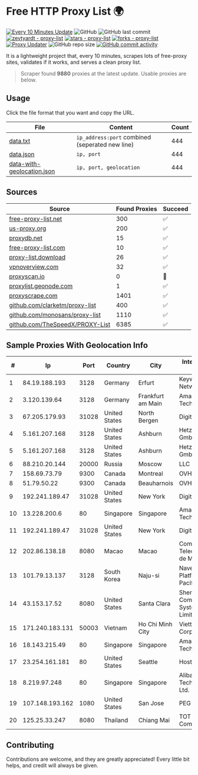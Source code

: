 
# Free HTTP Proxy List 🌍

[![Every 10 Minutes Update](https://github.com/mertguvencli/http-proxy-list/actions/workflows/main.yml/badge.svg?branch=main)](https://github.com/mertguvencli/http-proxy-list/actions/workflows/main.yml)
![GitHub](https://img.shields.io/github/license/mertguvencli/http-proxy-list)
![GitHub last commit](https://img.shields.io/github/last-commit/mertguvencli/http-proxy-list)
[![zevtyardt - proxy-list](https://img.shields.io/static/v1?label=zevtyardt&message=proxy-list&color=blue&logo=github)](https://github.com/zevtyardt/proxy-list "Go to GitHub repo")
[![stars - proxy-list](https://img.shields.io/github/stars/zevtyardt/proxy-list?style=social)](https://github.com/zevtyardt/proxy-list)
[![forks - proxy-list](https://img.shields.io/github/forks/zevtyardt/proxy-list?style=social)](https://github.com/zevtyardt/proxy-list)
[![Proxy Updater](https://github.com/zevtyardt/proxy-list/workflows/Proxy%20Updater/badge.svg)](https://github.com/zevtyardt/proxy-list/actions?query=workflow:"Proxy+Updater")
![GitHub repo size](https://img.shields.io/github/repo-size/zevtyardt/proxy-list)
[![GitHub commit activity](https://img.shields.io/github/commit-activity/m/zevtyardt/proxy-list?logo=commits)](https://github.com/zevtyardt/proxy-list/commits/main)

It is a lightweight project that, every 10 minutes, scrapes lots of free-proxy sites, validates if it works, and serves a clean proxy list.

> Scraper found **9880** proxies at the latest update. Usable proxies are below.

## Usage

Click the file format that you want and copy the URL.

|File|Content|Count|
|----|-------|-----|
|[data.txt](https://raw.githubusercontent.com/mertguvencli/http-proxy-list/main/proxy-list/data.txt)|`ip_address:port` combined (seperated new line)|444|
|[data.json](https://raw.githubusercontent.com/mertguvencli/http-proxy-list/main/proxy-list/data.json)|`ip, port`|444|
|[data-with-geolocation.json](https://raw.githubusercontent.com/mertguvencli/http-proxy-list/main/proxy-list/data-with-geolocation.json)|`ip, port, geolocation`|444|

## Sources

|Source|Found Proxies|Succeed|
|------|-------------|-------|
|[free-proxy-list.net](https://free-proxy-list.net)|300|✅|
|[us-proxy.org](https://www.us-proxy.org)|200|✅|
|[proxydb.net](http://proxydb.net)|15|✅|
|[free-proxy-list.com](https://free-proxy-list.com/?page=&port=&type%5B%5D=http&type%5B%5D=https&up_time=0&search=Search)|10|✅|
|[proxy-list.download](https://www.proxy-list.download/HTTP)|26|✅|
|[vpnoverview.com](https://vpnoverview.com/privacy/anonymous-browsing/free-proxy-servers)|32|✅|
|[proxyscan.io](https://www.proxyscan.io)|0|🚫|
|[proxylist.geonode.com](https://proxylist.geonode.com/api/proxy-list?limit=300&page=1&sort_by=lastChecked&sort_type=desc&protocols=http,https)|1|✅|
|[proxyscrape.com](https://api.proxyscrape.com/v2/?request=displayproxies&protocol=http&timeout=10000&country=all&ssl=all&anonymity=all)|1401|✅|
|[github.com/clarketm/proxy-list](https://raw.githubusercontent.com/clarketm/proxy-list/master/proxy-list-raw.txt)|400|✅|
|[github.com/monosans/proxy-list](https://raw.githubusercontent.com/monosans/proxy-list/main/proxies/http.txt)|1110|✅|
|[github.com/TheSpeedX/PROXY-List](https://raw.githubusercontent.com/TheSpeedX/PROXY-List/master/http.txt)|6385|✅|


## Sample Proxies With Geolocation Info

|#|Ip|Port|Country|City|Internet Service Provider|
|-|--|----|-------|----|-------------------------|
|1|84.19.188.193|3128|Germany|Erfurt|Keyweb AG IP Network|
|2|3.120.139.64|3128|Germany|Frankfurt am Main|Amazon Technologies Inc.|
|3|67.205.179.93|31028|United States|North Bergen|DigitalOcean, LLC|
|4|5.161.207.168|3128|United States|Ashburn|Hetzner Online GmbH|
|5|5.161.207.168|3128|United States|Ashburn|Hetzner Online GmbH|
|6|88.210.20.144|20000|Russia|Moscow|LLC KMS-KOM|
|7|158.69.73.79|9300|Canada|Montreal|OVH SAS|
|8|51.79.50.22|9300|Canada|Beauharnois|OVH SAS|
|9|192.241.189.47|31028|United States|New York|DigitalOcean, LLC|
|10|13.228.200.6|80|Singapore|Singapore|Amazon Technologies Inc.|
|11|192.241.189.47|31028|United States|New York|DigitalOcean, LLC|
|12|202.86.138.18|8080|Macao|Macao|Companhia de Telecomunicacoes de Macau|
|13|101.79.13.137|3128|South Korea|Naju-si|Naver Business Platform Asia Pacific Pte. Ltd.|
|14|43.153.17.52|8080|United States|Santa Clara|Shenzhen Tencent Computer Systems Company Limited|
|15|171.240.183.131|50003|Vietnam|Ho Chi Minh City|Viettel Corporation|
|16|18.143.215.49|80|Singapore|Singapore|Amazon Technologies Inc.|
|17|23.254.161.181|80|United States|Seattle|Hostwinds LLC.|
|18|8.219.97.248|80|Singapore|Singapore|Alibaba (US) Technology Co., Ltd.|
|19|107.148.193.162|1080|United States|San Jose|PEG TECH INC|
|20|125.25.33.247|8080|Thailand|Chiang Mai|TOT Public Company Limited|



## Contributing

Contributions are welcome, and they are greatly appreciated! Every
little bit helps, and credit will always be given.

